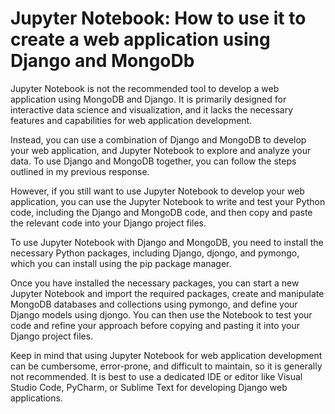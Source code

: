 # Jupyter Notebook: How to use it to create a web application using Django and MongoDb

Jupyter Notebook is not the recommended tool to develop a web application using MongoDB and Django. It is primarily designed for interactive data science and visualization, and it lacks the necessary features and capabilities for web application development.

Instead, you can use a combination of Django and MongoDB to develop your web application, and Jupyter Notebook to explore and analyze your data. To use Django and MongoDB together, you can follow the steps outlined in my previous response.

However, if you still want to use Jupyter Notebook to develop your web application, you can use the Jupyter Notebook to write and test your Python code, including the Django and MongoDB code, and then copy and paste the relevant code into your Django project files.

To use Jupyter Notebook with Django and MongoDB, you need to install the necessary Python packages, including Django, djongo, and pymongo, which you can install using the pip package manager.

Once you have installed the necessary packages, you can start a new Jupyter Notebook and import the required packages, create and manipulate MongoDB databases and collections using pymongo, and define your Django models using djongo. You can then use the Notebook to test your code and refine your approach before copying and pasting it into your Django project files.

Keep in mind that using Jupyter Notebook for web application development can be cumbersome, error-prone, and difficult to maintain, so it is generally not recommended. It is best to use a dedicated IDE or editor like Visual Studio Code, PyCharm, or Sublime Text for developing Django web applications.

